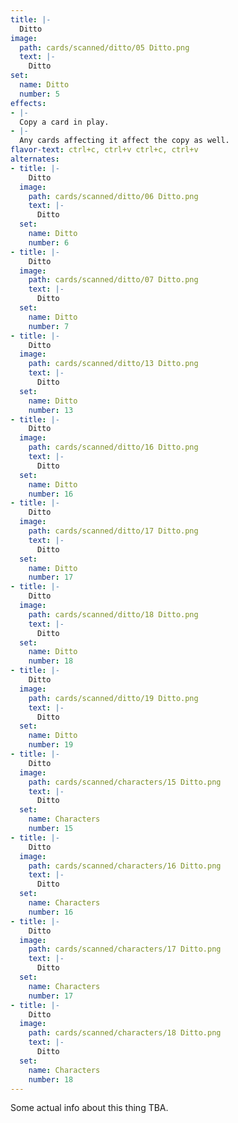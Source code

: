 ```yaml
---
title: |-
  Ditto
image: 
  path: cards/scanned/ditto/05 Ditto.png
  text: |-
    Ditto
set:
  name: Ditto
  number: 5
effects: 
- |-
  Copy a card in play.
- |-
  Any cards affecting it affect the copy as well.
flavor-text: ctrl+c, ctrl+v ctrl+c, ctrl+v
alternates:
- title: |-
    Ditto
  image:
    path: cards/scanned/ditto/06 Ditto.png
    text: |-
      Ditto
  set:
    name: Ditto
    number: 6
- title: |-
    Ditto
  image:
    path: cards/scanned/ditto/07 Ditto.png
    text: |-
      Ditto
  set:
    name: Ditto
    number: 7
- title: |-
    Ditto
  image:
    path: cards/scanned/ditto/13 Ditto.png
    text: |-
      Ditto
  set:
    name: Ditto
    number: 13
- title: |-
    Ditto
  image:
    path: cards/scanned/ditto/16 Ditto.png
    text: |-
      Ditto
  set:
    name: Ditto
    number: 16
- title: |-
    Ditto
  image:
    path: cards/scanned/ditto/17 Ditto.png
    text: |-
      Ditto
  set:
    name: Ditto
    number: 17
- title: |-
    Ditto
  image:
    path: cards/scanned/ditto/18 Ditto.png
    text: |-
      Ditto
  set:
    name: Ditto
    number: 18
- title: |-
    Ditto
  image:
    path: cards/scanned/ditto/19 Ditto.png
    text: |-
      Ditto
  set:
    name: Ditto
    number: 19
- title: |-
    Ditto
  image:
    path: cards/scanned/characters/15 Ditto.png
    text: |-
      Ditto
  set:
    name: Characters
    number: 15
- title: |-
    Ditto
  image:
    path: cards/scanned/characters/16 Ditto.png
    text: |-
      Ditto
  set:
    name: Characters
    number: 16
- title: |-
    Ditto
  image:
    path: cards/scanned/characters/17 Ditto.png
    text: |-
      Ditto
  set:
    name: Characters
    number: 17
- title: |-
    Ditto
  image:
    path: cards/scanned/characters/18 Ditto.png
    text: |-
      Ditto
  set:
    name: Characters
    number: 18
---
```

Some actual info about this thing TBA.
